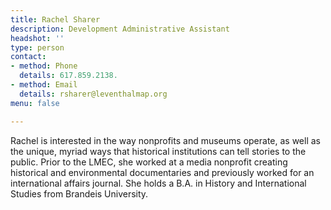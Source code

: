 ```yaml
---
title: Rachel Sharer
description: Development Administrative Assistant
headshot: ''
type: person
contact:
- method: Phone
  details: 617.859.2138.
- method: Email
  details: rsharer@leventhalmap.org
menu: false

---
```

Rachel is interested in the way nonprofits and museums operate, as well as the unique, myriad ways that historical institutions can tell stories to the public. Prior to the LMEC, she worked at a media nonprofit creating historical and environmental documentaries and previously worked for an international affairs journal. She holds a B.A. in History and International Studies from Brandeis University.
